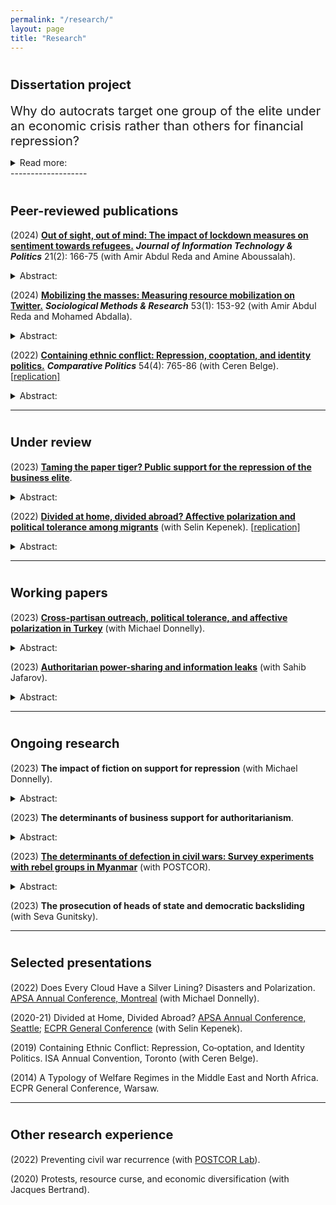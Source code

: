 ```yaml
---
permalink: "/research/"
layout: page
title: "Research"
---
```


# <span style="font-size: 20px; ">Dissertation project</span>
<span style="font-size: 20px; "> Why do autocrats target one group of the elite under an economic crisis rather than others for financial repression? </span> 

<details> <summary>Read more:</summary>
Under protracted economic crises, authoritarian co-optative systems often become untenable. Economic crises put constraints on available resources and the range of policy options at the regime’s disposal. As a response, if autocrats lack access to other natural resources, they must ramp up repression and reduce the winning coalition’s size. In other words, under economic constraints, autocrats do not just repress opponents but also coerce allies and purge them out of the power-sharing arrangements. This shift in gears, however, is not of choice but necessity. Under resource constraints, an autocrat must prioritize one group of close allies over the others to keep the support coalition intact. Yet, we still know very little about <i>who exactly</i> autocrats decide to kick out from the ruling coalition and target with repression under resource constraints. This is the gap my dissertation aims to fill. <br>
  <br> 
  
First, I argue that under resource constraints, autocrats’ hands may be tied regarding whom they can sideline from the ruling coalition. Their political economies may structurally determine the menu of options available. The targeting decisions of repression are contingent on the regime's economic growth strategy and the type of economic crisis that the country is going through. That is why the economic sector that a business elite operates in and their firm's characteristics shape a dictator's decisions on financial coercion. In other words, beyond perceptions of threat and loyalty, there are certain political economy considerations at play. <br>
  <br>

Secondly, autocrats employ polarization in tandem with repression of the business elite to justify their policies by tapping into anti-business public sentiment. Public support is a key mechanism here because elite purges and repression are often coupled with legitimation efforts around these coercive acts to hedge against a potential elite dissent. Because the co-opted business elite is often perceived as corrupt by the masses, marked by easened bureaucratic regulations, preferential treatments, and lucrative public contracts, autocrats exploit polarized environments to quickly stigmatize an in-group member of the business elite working in a co-opted industry and blame them for pressing economic problems. That means autocrats may find it easier to enlist public support for ousting previously co-opted allies in politicized and co-opted sectors with a long history of receiving public bids. Polarization is a useful tool of political technology, especially in times of dwindling resources, since it provides maneuvering room for the autocrat to calibrate the existing ruling coalition and justify expropriation and economic coercion. 

</details>
-------------------

# <span style="font-size: 20px; ">Peer-reviewed publications</span>

(2024) **[Out of sight, out of mind: The impact of lockdown measures on sentiment towards refugees.](https://www.tandfonline.com/doi/full/10.1080/19331681.2023.2183301#:~:text=The%20findings%20suggest%20that%20the,in%20response%20to%20the%20pandemic.)** ***Journal of Information Technology & Politics*** 21(2): 166-75 (with Amir Abdul Reda and Amine Aboussalah). 
<details> <summary>Abstract:</summary> How did COVID-19 related movement restrictions impact sentiment toward refugees? Existing theories offer conflicting answers. On the one hand, contact theories suggest that movement restrictions might reduce casual interactions with refugees, leading to less negative sentiments. On the other hand, integrated threat theories suggest refugees may be perceived as a security threat and blamed for these movement restrictions in the first place. To gauge the effect of movement restrictions, we investigate the effect of physical isolation on sentiments toward refugees in Turkey by using a novel dataset. We use Google Mobility Reports’ measurements of movement and our measures of sentiments toward refugees using refugee-related tweets from Turkey. Statistical analysis shows that xenophobic sentiment generally decreased during the pandemic. Our study shows that different types of reduced mobility correlate with increased sympathy toward refugees: the more people stay at home, the more positive sentiments toward refugees they exhibit on Twitter. We conclude by proposing two possible causal mechanisms for these findings. The findings suggest that the absence of casual contact with refugees may yield less negative sentiment, and/or that a rally around the flag mechanism yields unprecedented levels of social solidarity in response to the pandemic.
</details>

(2024) **[Mobilizing the masses: Measuring resource mobilization on Twitter.](https://journals.sagepub.com/doi/10.1177/0049124120986197)** ***Sociological Methods & Research*** 53(1): 153-92 (with Amir Abdul Reda and Mohamed Abdalla). 
<details> <summary>Abstract:</summary> How can we measure the resource mobilization (RM) efforts of social movements on Twitter? In this article, we create the first-ever measure of social movements’ RM efforts on a social media platform. To this aim, we create a four-conditional lexicon that can parse through tweets and identify those concerned with RM. We also create a simple RM score that can be plotted in a time series format to track the RM efforts of social movements in real-time. We use our tools with millions of tweets from the United States streamed between November 28, 2018, and February 11, 2019, to demonstrate how our measure can help us estimate the saliency and persistency of social movements’ RM efforts. We find that our measure captures RM by successfully cross-checking the variation of this score against protest events in the United States during the same time frame. Finally, we illustrate the descriptive and qualitative utility of our tools for understanding social movements by running conventional topic modeling algorithms on the tweets that were used to compute the RM score and point at specific avenues for theory building and testing. </details>

(2022) **[Containing ethnic conflict: Repression, cooptation, and identity politics.](https://www-ingentaconnect-com.myaccess.library.utoronto.ca/content/cuny/cp/2022/00000054/00000004/art00009;jsessionid=2tmvwvakp99lp.x-ic-live-01)** ***Comparative Politics*** 54(4): 765-86 (with Ceren Belge). \[[replication\]](https://github.com/semuhi/cp-ethnic-conflict) 
<details> <summary>Abstract:</summary> Why do states target some civilians with collective punishment while coopting others with material goods during an ethnic civil war? This article examines how the Turkish government calibrated its repression and cooptation policies towards the Kurdish population during the counterinsurgency of the 1990s. In contrast to the situational conflict dynamics emphasized by the civil war literature, we explain the distribution of cooptation and repression with the state's identity policy: government policies were more punitive in areas that displayed strong Kurdish linguistic/political identity, or high tribal concentration, while they were more cooptative where the government had fostered a Sunni-Muslim Kurdish identity. The study is based on a novel dataset that includes information about displacement, tribal concentration, and violent events from archival sources. </details>


-------------------

# <span style="font-size: 20px; ">Under review</span>

(2023) **[Taming the paper tiger? Public support for the repression of the business elite](https://osf.io/zqcyt)**. 
<details> <summary>Abstract:</summary> Why do autocrats financially repress some allies during an economic crisis? An autocrat may purge his allies when too many foxes are in the henhouse. However, it is a risky enterprise that may backfire and trigger coups and defection. I argue that his business allies, lacking public popularity, are politically expedient targets for an autocrat. I focus on Turkey as a case – a highly polarized, competitive authoritarian regime that has experienced a protracted financial crisis. I created visual conjoints with fake LinkedIn profiles of businesspeople and measured people’s support for their financial repression, varying cues of co-optation and their firm’s characteristics. The results indicate that people are more likely to condone the extra-taxation of the co-opted business elite, who owe their success to the regime and are perceived as responsible for the economic crisis. This paper contributes to a growing scholarship on micro-level determinants of autocratic purges.</details>

(2022) **[Divided at home, divided abroad? Affective polarization and political tolerance among migrants](https://www.researchgate.net/publication/354914015_Divided_at_Home_Divided_Abroad)** (with Selin Kepenek). \[[replication\]](https://github.com/semuhi/polarization)
<details> <summary>Abstract:</summary> How does polarization at home shape social network formation and political tolerance among immigrants? The existing scholarship suggests that networks with co-nationals in the country of destination can potentially provide a ‘haven’ for newcomers and facilitate their search for jobs, accommodation, and social connections. However, the impact of polarization in the home country on these everyday interactions between immigrants is understudied. We conducted survey experiments using a novel visual treatment of fake Facebook profiles. Our results indicate that home country polarization between regime supporters and opponents travels abroad. Under high polarization in the home country, anti-government immigrants are significantly less likely to help and socially engage with government-supporting co-nationals and tolerate political activities in the host country. However, despite high political polarization at home between anti-government groups, this divisiveness disappears abroad, as they are as likely to support, politically tolerate, and socially engage with each other. The findings offer insight into the mechanisms through which polarization at home can diffuse abroad and how contextual factors can mitigate affective polarization. </details>

-------------------

# <span style="font-size: 20px; ">Working papers</span>

(2023) **[Cross-partisan outreach, political tolerance, and affective polarization in Turkey](https://egap.org/project/does-every-cloud-have-a-silver-lining-disasters-and-polarization/)** (with Michael Donnelly). 
<details> <summary>Abstract:</summary> How do opposition parties achieve depolarization against populist autocratic incumbents? Which depolarization strategies are effective? We examine the impact of opposition parties’ cross-partisan post-disaster relief aid on affective polarization and political tolerance, and whether government counterpropaganda mitigates its impact. To that aim, we conducted in-person survey experiments in Turkey. This highly polarized country recently went through natural disasters, including floods and wildfires. By randomizing the partisan identity of the aid recipients, our study measures the heterogenous treatment effects of depolarization strategies on different partisan groups in the context of an electoral autocracy. The results indicate that such strategies may be more effective in boosting political tolerance of the opposition rather than reducing affective polarization.  </details>

(2023) **[Authoritarian power-sharing and information leaks](https://tinyurl.com/2afveokx)** (with Sahib Jafarov).
<details> <summary>Abstract:</summary> How do autocrats manufacture public support for their repression of the elite? There is an extant scholarship on how autocratic regimes manage the information environment. However, we still know very little about the effectiveness of such information management strategies in creating mass support for autocratic repression. One such understudied tactic that autocrats frequently use is to leak compromising information about their target in advance of their coercive act to rally support. However, this tactic may backfire: leaks erode trust among the elites, signal to the opposition that there are divisions within the ruling coalition, and also serve as rallying points for popular uprisings against the regime. Given these inherent risks, the frequent employment of such strategies by autocrats is puzzling. We propose that information leaks serve as an effective tool to manipulate mass support, thereby allowing for the effective repression of ruling elites under autocracies. Our argument is twofold: First, when an autocrat leaks kompromat in advance of their coercion to fight corruption or cite national security reasons, their public support often surges, enabling the autocrat for power grabs and increasing personalism. However, such revelations generally erode the public's confidence in the regime's performative legitimacy and diminish trust in its institutions. In other words, information leaks serve as a double-edged sword. </details>

-------------------

# <span style="font-size: 20px; ">Ongoing research</span>

(2023) **The impact of fiction on support for repression** (with Michael Donnelly). 
<details> <summary>Abstract:</summary> We collected experimental data in Turkey using TV series clips as visual treatments to assess the effect of ultra-nationalist/militarist fiction/TV series on public support for autocratic repression and cross-border military operations. </details>

(2023) **The determinants of business support for authoritarianism**. <be>
<details> <summary>Abstract:</summary> Why does the business elite defect? On the one hand, it’s a risky enterprise to challenge an autocratic incumbent, as the threat of expropriation, imprisonment, or any other type of repression is real. On the other hand, the business elite sometimes does defect from autocratic regimes and in some cases, even spearheads the social mobilization against them. What determines this variation? Using the V-DEM data, I analyze the determinants of business opposition to autocratic regimes. </details>

(2023) **[The determinants of defection in civil wars: Survey experiments with rebel groups in Myanmar](https://osf.io/k9tnr/)** (with POSTCOR). 
<details> <summary>Abstract:</summary> We will conduct list and conjoint experiments through online surveys with active armed group members in Myanmar and the Philippines to better understand rebel retention. We also hope to establish some priors for future experimental research with active rebel group members. To what extent do they strategically misreport? Are they less attentive compared to the general population? Do they differ in terms of their values/attitudes, including trust in institutions, life satisfaction, and attitudes toward democracy? </details>

(2023) **The prosecution of heads of state and democratic backsliding** (with Seva Gunitsky).

-------------------

# <span style="font-size: 20px; ">Selected presentations</span>

(2022) Does Every Cloud Have a Silver Lining? Disasters and Polarization. [APSA Annual Conference, Montreal](https://tinyurl.com/yyaeljsh) (with Michael Donnelly). 

(2020-21) Divided at Home, Divided Abroad? [APSA Annual Conference, Seattle](https://tinyurl.com/yfudmjpw); [ECPR General Conference](https://ecpr.eu/Events/Event/PaperDetails/57133) (with Selin Kepenek). 

(2019) Containing Ethnic Conflict: Repression, Co‑optation, and Identity Politics. ISA Annual Convention, Toronto (with Ceren Belge).  

(2014) A Typology of Welfare Regimes in the Middle East and North Africa. ECPR General Conference, Warsaw. 

-------------------

# <span style="font-size: 20px; ">Other research experience</span>

(2022) Preventing civil war recurrence (with [POSTCOR Lab](https://www.postcorlab.com/)).

(2020) Protests, resource curse, and economic diversification (with Jacques Bertrand).
